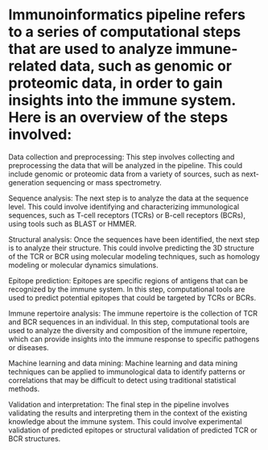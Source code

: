 # Immunoinformatics pipeline refers to a series of computational steps that are used to analyze immune-related data, such as genomic or proteomic data, in order to gain insights into the immune system. Here is an overview of the steps involved:

Data collection and preprocessing: This step involves collecting and preprocessing the data that will be analyzed in the pipeline. This could include genomic or proteomic data from a variety of sources, such as next-generation sequencing or mass spectrometry.

Sequence analysis: The next step is to analyze the data at the sequence level. This could involve identifying and characterizing immunological sequences, such as T-cell receptors (TCRs) or B-cell receptors (BCRs), using tools such as BLAST or HMMER.

Structural analysis: Once the sequences have been identified, the next step is to analyze their structure. This could involve predicting the 3D structure of the TCR or BCR using molecular modeling techniques, such as homology modeling or molecular dynamics simulations.

Epitope prediction: Epitopes are specific regions of antigens that can be recognized by the immune system. In this step, computational tools are used to predict potential epitopes that could be targeted by TCRs or BCRs.

Immune repertoire analysis: The immune repertoire is the collection of TCR and BCR sequences in an individual. In this step, computational tools are used to analyze the diversity and composition of the immune repertoire, which can provide insights into the immune response to specific pathogens or diseases.

Machine learning and data mining: Machine learning and data mining techniques can be applied to immunological data to identify patterns or correlations that may be difficult to detect using traditional statistical methods.

Validation and interpretation: The final step in the pipeline involves validating the results and interpreting them in the context of the existing knowledge about the immune system. This could involve experimental validation of predicted epitopes or structural validation of predicted TCR or BCR structures.
